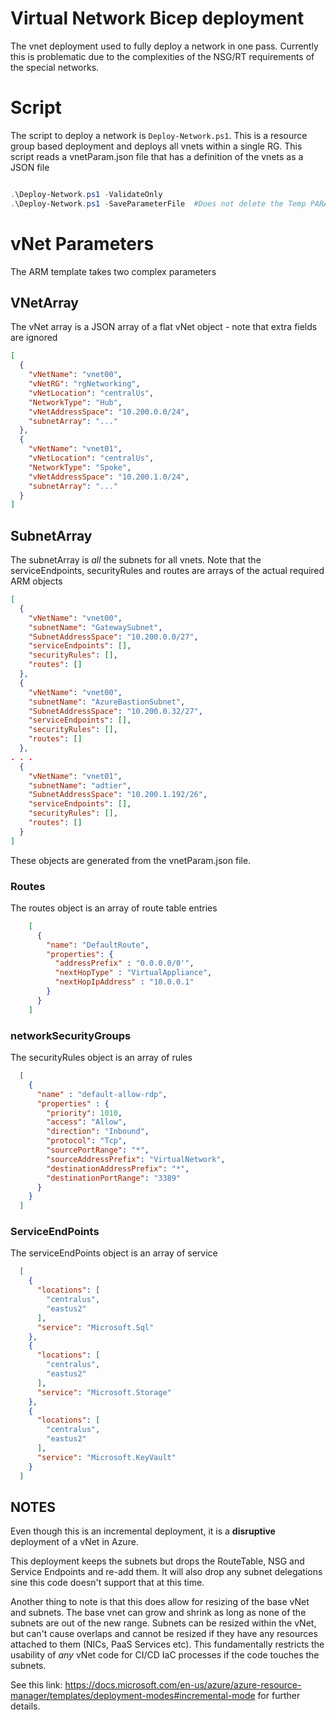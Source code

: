 # Virtual Network Bicep deployment

The vnet deployment used to fully deploy a network in one pass.  Currently this is problematic
due to the complexities of the NSG/RT requirements of the special networks.

# Script
The script to deploy a network is `Deploy-Network.ps1`. This is a resource group
based deployment and deploys all vnets within a single RG.  This script reads a vnetParam.json
file that has a definition of the vnets as a JSON file

``` PowerShell

.\Deploy-Network.ps1 -ValidateOnly
.\Deploy-Network.ps1 -SaveParameterFile  #Does not delete the Temp PARAM file

```
# vNet Parameters

The ARM template takes two complex parameters

## VNetArray

The vNet array is a JSON array of a flat vNet object - note that extra fields are ignored

``` JSON
[
  {
    "vNetName": "vnet00",
    "vNetRG": "rgNetworking",
    "vNetLocation": "centralUs",
    "NetworkType": "Hub",
    "vNetAddressSpace": "10.200.0.0/24",
    "subnetArray": "..."
  },
  {
    "vNetName": "vnet01",
    "vNetLocation": "centralUs",
    "NetworkType": "Spoke",
    "vNetAddressSpace": "10.200.1.0/24",
    "subnetArray": "..."
  }
]
```

## SubnetArray

The subnetArray is *all* the subnets for all vnets.  Note that the serviceEndpoints,
securityRules and routes are arrays of the actual required ARM objects

``` JSON
[
  {
    "vNetName": "vnet00",
    "subnetName": "GatewaySubnet",
    "SubnetAddressSpace": "10.200.0.0/27",
    "serviceEndpoints": [],
    "securityRules": [],
    "routes": []
  },
  {
    "vNetName": "vnet00",
    "subnetName": "AzureBastionSubnet",
    "SubnetAddressSpace": "10.200.0.32/27",
    "serviceEndpoints": [],
    "securityRules": [],
    "routes": []
  },
. . .
  {
    "vNetName": "vnet01",
    "subnetName": "adtier",
    "SubnetAddressSpace": "10.200.1.192/26",
    "serviceEndpoints": [],
    "securityRules": [],
    "routes": []
  }
]
```

These objects are generated from the vnetParam.json file.

### Routes

The routes object is an array of route table entries

``` JSON
    [
      {
        "name": "DefaultRoute",
        "properties": {
          "addressPrefix" : "0.0.0.0/0'",
          "nextHopType" : "VirtualAppliance",
          "nextHopIpAddress" : "10.0.0.1"
        }
      }
    ]
```

### networkSecurityGroups

The securityRules object is an array of rules

``` JSON
  [
    {
      "name" : "default-allow-rdp",
      "properties" : {
        "priority": 1010,
        "access": "Allow",
        "direction": "Inbound",
        "protocol": "Tcp",
        "sourcePortRange": "*",
        "sourceAddressPrefix": "VirtualNetwork",
        "destinationAddressPrefix": "*",
        "destinationPortRange": "3389"
      }
    }
  ]
```

### ServiceEndPoints

The serviceEndPoints object is an array of service

``` JSON
  [
    {
      "locations": [
        "centralus",
        "eastus2"
      ],
      "service": "Microsoft.Sql"
    },
    {
      "locations": [
        "centralus",
        "eastus2"
      ],
      "service": "Microsoft.Storage"
    },
    {
      "locations": [
        "centralus",
        "eastus2"
      ],
      "service": "Microsoft.KeyVault"
    }
  ]
```

## NOTES

Even though this is an incremental deployment, it is a **disruptive** deployment of a
vNet in Azure.

This deployment keeps the subnets but drops the RouteTable, NSG and Service Endpoints
 and re-add them.  It will also drop any subnet delegations sine this code doesn't
support that at this time.

Another thing to note is that this does allow for resizing of the base vNet and
subnets.  The base vnet can grow and shrink as long as none of the subnets are
out of the new range.  Subnets can be resized within the vNet, but can't cause
overlaps and cannot be resized if they have any resources attached to them (NICs,
PaaS Services etc).  This fundamentally restricts the usability of *any* vNet code
for CI/CD IaC processes if the code touches the subnets.

See this link: https://docs.microsoft.com/en-us/azure/azure-resource-manager/templates/deployment-modes#incremental-mode for further details.
